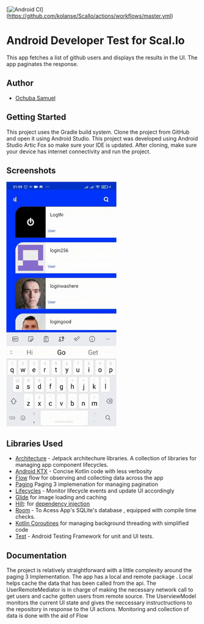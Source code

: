 [![Android CI](https://github.com/kolanse/Scallo/actions/workflows/master.yml/badge.svg)]
(https://github.com/kolanse/Scallo/actions/workflows/master.yml)

# Android Developer Test for Scal.Io

This app fetches a list of github users and displays the results in the UI. The app paginates the response. 

## Author

- [Ochuba Samuel](https://www.github.com/kolanse)

Getting Started
---------------
This project uses the Gradle build system.  Clone the project from GitHub and open it using Android Studio. 
This project was developed using Android Studio Artic Fox so make sure your IDE is updated. 
After cloning, make sure your device has internet connectivity and run the project.

Screenshots
-----------

![App Screenshots](screenshots/screenshot.gif "ScreenShot")


Libraries Used
--------------
* [Architecture][10] - Jetpack architechure libraries. A collection of libraries 
 for managing app component lifecycles.
* [Android KTX][2] - Concise Kotlin code with less verbosity
* [Flow][17] flow for observing and collecting data across the app
* [Paging][11] Paging 3 implemenation for managing pagination
* [Lifecycles][12] - Monitor lifecycle events and update UI accordingly
* [Glide][90] for image loading and caching
* [Hilt][92]: for [dependency injection][93]
* [Room][16] - To Acess App's SQLite's database , equipped with compile time checks.
* [Kotlin Coroutines][91] for managing background threading with simplified code 
* [Test][4] - Android Testing Framework for unit and UI tests.



[0]: https://developer.android.com/jetpack/components
[2]: https://developer.android.com/kotlin/ktx
[4]: https://developer.android.com/training/testing/
[10]: https://developer.android.com/jetpack/arch/
[11]: https://developer.android.com/topic/libraries/architecture/paging/v3-migration
[12]: https://developer.android.com/topic/libraries/architecture/lifecycle
[16]: https://developer.android.com/topic/libraries/architecture/room
[17]: https://developer.android.com/topic/libraries/architecture/viewmodel
[18]: https://developer.android.com/kotlin/flow
[30]: https://developer.android.com/guide/topics/ui
[31]: https://developer.android.com/training/animation/
[34]: https://developer.android.com/guide/components/fragments
[35]: https://developer.android.com/guide/topics/ui/declaring-layout
[90]: https://bumptech.github.io/glide/
[91]: https://kotlinlang.org/docs/reference/coroutines-overview.html
[92]: https://developer.android.com/training/dependency-injection/hilt-android
[93]: https://developer.android.com/training/dependency-injection


## Documentation

The project is relatively straightforward with a little complexity around the paging 3 Implementation. The app has a local and remote package . Local helps cache the data that has been called from the api. The UserRemoteMediator is in charge of making the necessary network call to get users and cache gotten users from remote source. The UserviewModel monitors the current UI state and gives the neccessary instructructions to the repository in response to the UI actions. Monitoring  and collection of data is done with the aid of Flow

